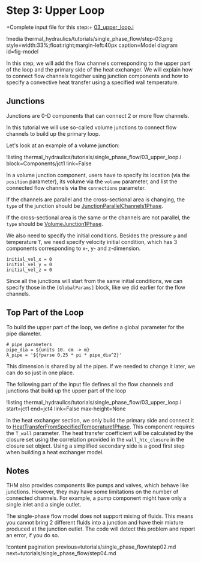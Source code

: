 # Step 3: Upper Loop

+Complete input file for this step:+  [03_upper_loop.i](thermal_hydraulics/tutorials/single_phase_flow/03_upper_loop.i)

!media thermal_hydraulics/tutorials/single_phase_flow/step-03.png
       style=width:33%;float:right;margin-left:40px
       caption=Model diagram
       id=fig-model

In this step, we will add the flow channels corresponding to the upper part of the loop and
the primary side of the heat exchanger.
We will explain how to connect flow channels together using junction components and how to specify
a convective heat transfer using a specified wall temperature.

## Junctions

Junctions are 0-D components that can connect 2 or more flow channels.

In this tutorial we will use so-called volume junctions to connect flow channels to build up the
primary loop.

Let's look at an example of a volume junction:

!listing thermal_hydraulics/tutorials/single_phase_flow/03_upper_loop.i
         block=Components/jct1
         link=False

In a volume junction component, users have to specify its location (via the `position` parameter),
its volume via the `volume` parameter, and list the connected flow channels via the `connections` parameter.

If the channels are parallel and the cross-sectional area is changing, the `type` of the junction
should be [JunctionParallelChannels1Phase](JunctionParallelChannels1Phase.md).

If the cross-sectional area is the same or the channels are not parallel, the `type` should be
[VolumeJunction1Phase](VolumeJunction1Phase.md).

We also need to specify the initial conditions.
Besides the pressure `p` and temperature `T`, we need specify velocity initial condition, which has
3 components corresponding to x-, y- and z-dimension.

```
initial_vel_x = 0
initial_vel_y = 0
initial_vel_z = 0
```

Since all the junctions will start from the same initial conditions, we can specify those
in the `[GlobalParams]` block, like we did earlier for the flow channels.


## Top Part of the Loop

To build the upper part of the loop, we define a global parameter for the pipe diameter.

```
# pipe parameters
pipe_dia = ${units 10. cm -> m}
A_pipe = '${fparse 0.25 * pi * pipe_dia^2}'
```

This dimension is shared by all the pipes.
If we needed to change it later, we can do so just in one place.

The following part of the input file defines all the flow channels and junctions that build up the
upper part of the loop

!listing thermal_hydraulics/tutorials/single_phase_flow/03_upper_loop.i
         start=jct1
         end=jct4
         link=False
         max-height=None

In the heat exchanger section, we only build the primary side and connect it to
[HeatTransferFromSpecifiedTemperature1Phase](HeatTransferFromSpecifiedTemperature1Phase.md).
This component requires the `T_wall` parameter. The heat transfer coefficient will be calculated by the closure set using the correlation provided in the `wall_htc_closure` in the closure set object.
Using a simplified secondary side is a good first step when building a heat exchanger model.


## Notes

THM also provides components like pumps and valves, which behave like junctions.
However, they may have some limitations on the number of connected channels.
For example, a pump component might have only a single inlet and a single outlet.

The single-phase flow model does not support mixing of fluids.
This means you cannot bring 2 different fluids into a junction and have their mixture produced at the junction outlet.
The code will detect this problem and report an error, if you do so.

!content pagination previous=tutorials/single_phase_flow/step02.md
                    next=tutorials/single_phase_flow/step04.md
